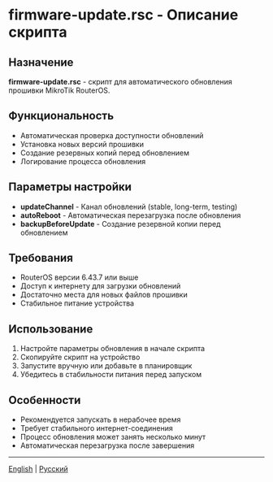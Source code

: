# firmware-update.rsc - Описание скрипта

## Назначение
**firmware-update.rsc** - скрипт для автоматического обновления прошивки MikroTik RouterOS.

## Функциональность
- Автоматическая проверка доступности обновлений
- Установка новых версий прошивки
- Создание резервных копий перед обновлением
- Логирование процесса обновления

## Параметры настройки
- **updateChannel** - Канал обновлений (stable, long-term, testing)
- **autoReboot** - Автоматическая перезагрузка после обновления
- **backupBeforeUpdate** - Создание резервной копии перед обновлением

## Требования
- RouterOS версии 6.43.7 или выше
- Доступ к интернету для загрузки обновлений
- Достаточно места для новых файлов прошивки
- Стабильное питание устройства

## Использование
1. Настройте параметры обновления в начале скрипта
2. Скопируйте скрипт на устройство
3. Запустите вручную или добавьте в планировщик
4. Убедитесь в стабильности питания перед запуском

## Особенности
- Рекомендуется запускать в нерабочее время
- Требует стабильного интернет-соединения
- Процесс обновления может занять несколько минут
- Автоматическая перезагрузка после завершения

---
[English](firmware-update_DESCRIPTION_EN.md) | [Русский](firmware-update_DESCRIPTION.md)
